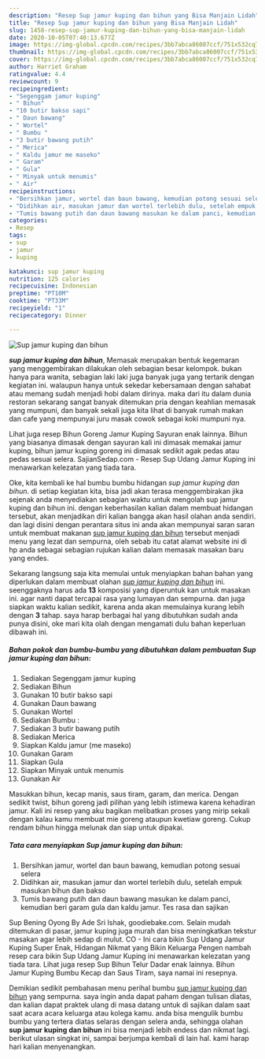 ```yaml
---
description: "Resep Sup jamur kuping dan bihun yang Bisa Manjain Lidah"
title: "Resep Sup jamur kuping dan bihun yang Bisa Manjain Lidah"
slug: 1458-resep-sup-jamur-kuping-dan-bihun-yang-bisa-manjain-lidah
date: 2020-10-05T07:40:13.677Z
image: https://img-global.cpcdn.com/recipes/3bb7abca86007ccf/751x532cq70/sup-jamur-kuping-dan-bihun-foto-resep-utama.jpg
thumbnail: https://img-global.cpcdn.com/recipes/3bb7abca86007ccf/751x532cq70/sup-jamur-kuping-dan-bihun-foto-resep-utama.jpg
cover: https://img-global.cpcdn.com/recipes/3bb7abca86007ccf/751x532cq70/sup-jamur-kuping-dan-bihun-foto-resep-utama.jpg
author: Harriet Graham
ratingvalue: 4.4
reviewcount: 9
recipeingredient:
- "Segenggam jamur kuping"
- " Bihun"
- "10 butir bakso sapi"
- " Daun bawang"
- " Wortel"
- " Bumbu "
- "3 butir bawang putih"
- " Merica"
- " Kaldu jamur me maseko"
- " Garam"
- " Gula"
- " Minyak untuk menumis"
- " Air"
recipeinstructions:
- "Bersihkan jamur, wortel dan baun bawang, kemudian potong sesuai selera"
- "Didihkan air, masukan jamur dan wortel terlebih dulu, setelah empuk masukan bihun dan bakso"
- "Tumis bawang putih dan daun bawang masukan ke dalam panci, kemudian beri garam gula dan kaldu jamur. Tes rasa dan sajikan"
categories:
- Resep
tags:
- sup
- jamur
- kuping

katakunci: sup jamur kuping 
nutrition: 125 calories
recipecuisine: Indonesian
preptime: "PT10M"
cooktime: "PT33M"
recipeyield: "1"
recipecategory: Dinner

---
```



![Sup jamur kuping dan bihun](https://img-global.cpcdn.com/recipes/3bb7abca86007ccf/751x532cq70/sup-jamur-kuping-dan-bihun-foto-resep-utama.jpg)

<b><i>sup jamur kuping dan bihun</i></b>, Memasak merupakan bentuk kegemaran yang menggembirakan dilakukan oleh sebagian besar kelompok. bukan hanya para wanita, sebagian laki laki juga banyak juga yang tertarik dengan kegiatan ini. walaupun hanya untuk sekedar kebersamaan dengan sahabat atau memang sudah menjadi hobi dalam dirinya. maka dari itu dalam dunia restoran sekarang sangat banyak ditemukan pria dengan keahlian memasak yang mumpuni, dan banyak sekali juga kita lihat di banyak rumah makan dan cafe yang mempunyai juru masak cowok sebagai koki mumpuni nya.

Lihat juga resep Bihun Goreng Jamur Kuping Sayuran enak lainnya. Bihun yang biasanya dimasak dengan sayuran kali ini dimasak memakai jamur kuping, bihun jamur kuping goreng ini dimasak sedikit agak pedas atau pedas sesuai selera. SajianSedap.com - Resep Sup Udang Jamur Kuping ini menawarkan kelezatan yang tiada tara.

Oke, kita kembali ke hal bumbu bumbu hidangan <i>sup jamur kuping dan bihun</i>. di setiap kegiatan kita, bisa jadi akan terasa menggembirakan jika sejenak anda menyediakan sebagian waktu untuk mengolah sup jamur kuping dan bihun ini. dengan keberhasilan kalian dalam membuat hidangan tersebut, akan menjadikan diri kalian bangga akan hasil olahan anda sendiri. dan lagi disini dengan perantara situs ini anda akan mempunyai saran saran untuk membuat makanan <u>sup jamur kuping dan bihun</u> tersebut menjadi menu yang lezat dan sempurna, oleh sebab itu catat alamat website ini di hp anda sebagai sebagian rujukan kalian dalam memasak masakan baru yang endes.


Sekarang langsung saja kita memulai untuk menyiapkan bahan bahan yang diperlukan dalam membuat olahan <u><i>sup jamur kuping dan bihun</i></u> ini. seenggaknya harus ada <b>13</b> komposisi yang diperuntuk kan untuk masakan ini. agar nanti dapat tercapai rasa yang lumayan dan sempurna. dan juga siapkan waktu kalian sedikit, karena anda akan memulainya kurang lebih dengan <b>3</b> tahap. saya harap berbagai hal yang dibutuhkan sudah anda punya disini, oke mari kita olah dengan mengamati dulu bahan keperluan dibawah ini.

<!--inarticleads1-->

##### Bahan pokok dan bumbu-bumbu yang dibutuhkan dalam pembuatan Sup jamur kuping dan bihun:

1. Sediakan Segenggam jamur kuping
1. Sediakan  Bihun
1. Gunakan 10 butir bakso sapi
1. Gunakan  Daun bawang
1. Gunakan  Wortel
1. Sediakan  Bumbu :
1. Sediakan 3 butir bawang putih
1. Sediakan  Merica
1. Siapkan  Kaldu jamur (me maseko)
1. Gunakan  Garam
1. Siapkan  Gula
1. Siapkan  Minyak untuk menumis
1. Gunakan  Air


Masukkan bihun, kecap manis, saus tiram, garam, dan merica. Dengan sedikit twist, bihun goreng jadi pilihan yang lebih istimewa karena kehadiran jamur. Kali ini resep yang aku bagikan melibatkan proses yang mirip sekali dengan kalau kamu membuat mie goreng ataupun kwetiaw goreng. Cukup rendam bihun hingga melunak dan siap untuk dipakai. 

<!--inarticleads2-->

##### Tata cara menyiapkan Sup jamur kuping dan bihun:

1. Bersihkan jamur, wortel dan baun bawang, kemudian potong sesuai selera
1. Didihkan air, masukan jamur dan wortel terlebih dulu, setelah empuk masukan bihun dan bakso
1. Tumis bawang putih dan daun bawang masukan ke dalam panci, kemudian beri garam gula dan kaldu jamur. Tes rasa dan sajikan


Sup Bening Oyong By Ade Sri Ishak, goodiebake.com. Selain mudah ditemukan di pasar, jamur kuping juga murah dan bisa meningkatkan tekstur masakan agar lebih sedap di mulut. CO - Ini cara bikin Sup Udang Jamur Kuping Super Enak, Hidangan Nikmat yang Bikin Keluarga Pengen nambah resep cara bikin Sup Udang Jamur Kuping ini menawarkan kelezatan yang tiada tara. Lihat juga resep Sup Bihun Telur Dadar enak lainnya. Bihun Jamur Kuping Bumbu Kecap dan Saus Tiram, saya namai ini resepnya. 

Demikian sedikit pembahasan menu perihal bumbu <u>sup jamur kuping dan bihun</u> yang sempurna. saya ingin anda dapat paham dengan tulisan diatas, dan kalian dapat praktek ulang di masa datang untuk di sajikan dalam saat saat acara acara keluarga atau kolega kamu. anda bisa mengulik bumbu bumbu yang tertera diatas selaras dengan selera anda, sehingga olahan <b>sup jamur kuping dan bihun</b> ini bisa menjadi lebih endess dan nikmat lagi. berikut ulasan singkat ini, sampai berjumpa kembali di lain hal. kami harap hari kalian menyenangkan.
